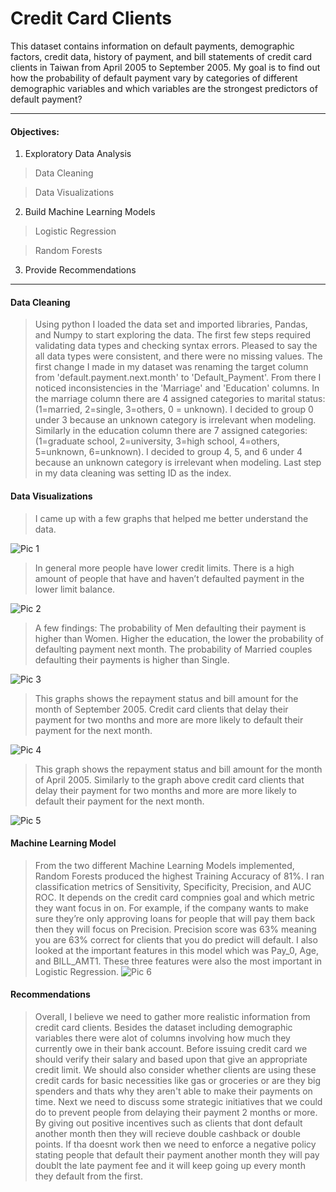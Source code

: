 # Credit Card Clients

This dataset contains information on default payments, demographic factors, credit data, history of payment, and bill statements of credit card clients in Taiwan from April 2005 to September 2005. My goal is to find out how the probability of default payment vary by categories of different demographic variables and 
which variables are the strongest predictors of default payment?

---------------

#### Objectives:  
1. Exploratory Data Analysis 
>Data Cleaning

> Data Visualizations  
2. Build Machine Learning Models 
>Logistic Regression

>Random Forests 
3. Provide Recommendations 

---------------

#### Data Cleaning
>Using python I loaded the data set and imported libraries, Pandas, and Numpy to start exploring the data. The first few steps required validating data types and checking syntax errors. Pleased to say the all data types were consistent, and there were no missing values. The first change I made in my dataset was renaming the target column from 'default.payment.next.month' to 'Default_Payment'. From there I noticed inconsistencies in the 'Marriage' and 'Education' columns. In the marriage column there are 4 assigned categories to marital status:(1=married, 2=single, 3=others, 0 = unknown). I decided to group 0 under 3 because an unknown category is irrelevant when modeling. Similarly in the education column there are 7 assigned categories: (1=graduate school, 2=university, 3=high school, 4=others, 5=unknown, 6=unknown). I decided to group 4, 5, and 6 under 4 because an unknown category is irrelevant when modeling. Last step in my data cleaning was setting ID as the index. 

#### Data Visualizations
>I came up with a few graphs that helped me better understand the data. 

![Pic 1](https://user-images.githubusercontent.com/77766107/115168666-91ede380-a070-11eb-8ebd-39e713383220.png)
>In general more people have lower credit limits. There is a high amount of people that have and haven’t defaulted payment in the lower limit balance.

![Pic 2](https://user-images.githubusercontent.com/77766107/115168703-aaf69480-a070-11eb-8ca9-b6a68fc0f9ae.png)
>A few findings: The probability of Men defaulting their payment is higher than Women. Higher the education, the lower the probability of defaulting payment next month. The probability of Married couples defaulting their payments is higher than Single.

![Pic 3](https://user-images.githubusercontent.com/77766107/115168773-e002e700-a070-11eb-999d-2371c45b3f12.png)
>This graphs shows the repayment status and bill amount for the month of September 2005. Credit card clients that delay their payment for two months and more are more likely to default their payment for the next month.

![Pic 4](https://user-images.githubusercontent.com/77766107/115168765-db3e3300-a070-11eb-938c-f41768cad7de.png)
>This graph shows the repayment status and bill amount for the month of April 2005. Similarly to the graph above credit card clients that delay their payment for two months and more are more likely to default their payment for the next month.

![Pic 5](https://user-images.githubusercontent.com/77766107/115168782-e98c4f00-a070-11eb-89c1-def7c004c189.png)

#### Machine Learning Model 
>From the two different Machine Learning Models implemented, Random Forests produced the highest Training Accuracy of 81%. I ran classification metrics of Sensitivity, Specificity, Precision, and AUC ROC. It depends on the credit card compnies goal and which metric they want focus in on. For example, if the company wants to make sure they’re only approving loans for people that will pay them back then they will focus on Precision. Precision score was 63% meaning you are 63% correct for clients that you do predict will default. I also looked at the important features in this model which was Pay_0, Age, and BILL_AMT1. These three features were also the most important in Logistic Regression.
![Pic 6](https://user-images.githubusercontent.com/77766107/115169143-0f662380-a072-11eb-95cb-8645d282ef3e.png)

#### Recommendations
> Overall, I believe we need to gather more realistic information from credit card clients. Besides the dataset including demographic variables there were alot of columns involving how much they currently owe in their bank account. Before issuing credit card we should verify their salary and based upon that give an appropriate credit limit. We should also consider whether clients are using these credit cards for basic necessities like gas or groceries or are they big spenders and thats why they aren't able to make their payments on time. Next we need to discuss some strategic initiatives that we could do to prevent people from delaying their payment 2 months or more. By giving out positive incentives such as clients that dont default another month then they will recieve double cashback or double points. If tha doesnt work then we need to enforce a negative policy stating people that default their payment another month they will pay doublt the late payment fee and it will keep going up every month they default from the first.
